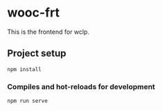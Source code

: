 # wooc-frt
This is the frontend for wclp.

## Project setup
```
npm install
```

### Compiles and hot-reloads for development
```
npm run serve
```